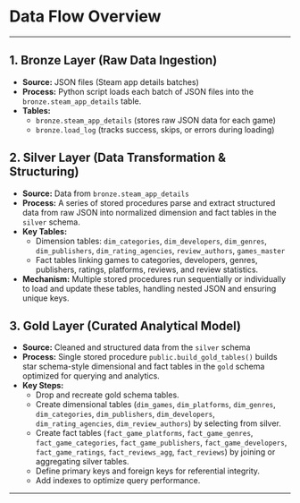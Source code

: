 # Data Flow Overview

---

## 1. Bronze Layer (Raw Data Ingestion)
- **Source:** JSON files (Steam app details batches)
- **Process:** Python script loads each batch of JSON files into the `bronze.steam_app_details` table.
- **Tables:**
  - `bronze.steam_app_details` (stores raw JSON data for each game)
  - `bronze.load_log` (tracks success, skips, or errors during loading)

## 2. Silver Layer (Data Transformation & Structuring)
- **Source:** Data from `bronze.steam_app_details`
- **Process:** A series of stored procedures parse and extract structured data from raw JSON into normalized dimension and fact tables in the `silver` schema.
- **Key Tables:**
  - Dimension tables: `dim_categories`, `dim_developers`, `dim_genres`, `dim_publishers`, `dim_rating_agencies`, `review_authors`, `games_master`
  - Fact tables linking games to categories, developers, genres, publishers, ratings, platforms, reviews, and review statistics.
- **Mechanism:** Multiple stored procedures run sequentially or individually to load and update these tables, handling nested JSON and ensuring unique keys.

## 3. Gold Layer (Curated Analytical Model)
- **Source:** Cleaned and structured data from the `silver` schema
- **Process:** Single stored procedure `public.build_gold_tables()` builds star schema-style dimensional and fact tables in the `gold` schema optimized for querying and analytics.
- **Key Steps:**
  - Drop and recreate gold schema tables.
  - Create dimensional tables (`dim_games`, `dim_platforms`, `dim_genres`, `dim_categories`, `dim_publishers`, `dim_developers`, `dim_rating_agencies`, `dim_review_authors`) by selecting from silver.
  - Create fact tables (`fact_game_platforms`, `fact_game_genres`, `fact_game_categories`, `fact_game_publishers`, `fact_game_developers`, `fact_game_ratings`, `fact_reviews_agg`, `fact_reviews`) by joining or aggregating silver tables.
  - Define primary keys and foreign keys for referential integrity.
  - Add indexes to optimize query performance.

---
